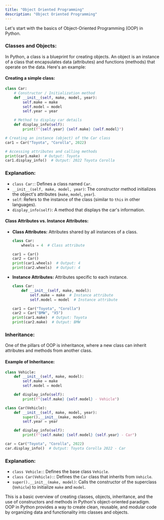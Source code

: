```yaml
---
title: "Object Oriented Programming"
description: "Object Oriented Programming"
---
```


Let's start with the basics of Object-Oriented Programming (OOP) in Python.

### Classes and Objects:

In Python, a class is a blueprint for creating objects. An object is an instance of a class that encapsulates data (attributes) and functions (methods) that operate on the data. Here's an example:

#### Creating a simple class:

```python
class Car:
    # Constructor / Initialization method
    def __init__(self, make, model, year):
        self.make = make
        self.model = model
        self.year = year

    # Method to display car details
    def display_info(self):
        print(f"{self.year} {self.make} {self.model}")

# Creating an instance (object) of the Car class
car1 = Car("Toyota", "Corolla", 2022)

# Accessing attributes and calling methods
print(car1.make)  # Output: Toyota
car1.display_info()  # Output: 2022 Toyota Corolla
```

### Explanation:

- `class Car:`: Defines a class named `Car`.
- `__init__(self, make, model, year)`: The constructor method initializes the object's attributes (`make`, `model`, `year`).
- `self`: Refers to the instance of the class (similar to `this` in other languages).
- `display_info(self)`: A method that displays the car's information.

#### Class Attributes vs. Instance Attributes:

- **Class Attributes:** Attributes shared by all instances of a class.
  
  ```python
  class Car:
      wheels = 4  # Class attribute
  
  car1 = Car()
  car2 = Car()
  print(car1.wheels)  # Output: 4
  print(car2.wheels)  # Output: 4
  ```

- **Instance Attributes:** Attributes specific to each instance.
  
  ```python
  class Car:
      def __init__(self, make, model):
          self.make = make  # Instance attribute
          self.model = model  # Instance attribute
  
  car1 = Car("Toyota", "Corolla")
  car2 = Car("BMW", "X5")
  print(car1.make)  # Output: Toyota
  print(car2.make)  # Output: BMW
  ```

### Inheritance:

One of the pillars of OOP is inheritance, where a new class can inherit attributes and methods from another class. 

#### Example of Inheritance:

```python
class Vehicle:
    def __init__(self, make, model):
        self.make = make
        self.model = model

    def display_info(self):
        print(f"{self.make} {self.model} - Vehicle")

class Car(Vehicle):
    def __init__(self, make, model, year):
        super().__init__(make, model)
        self.year = year

    def display_info(self):
        print(f"{self.make} {self.model} {self.year} - Car")

car = Car("Toyota", "Corolla", 2022)
car.display_info()  # Output: Toyota Corolla 2022 - Car
```

### Explanation:

- `class Vehicle:`: Defines the base class `Vehicle`.
- `class Car(Vehicle):`: Defines the `Car` class that inherits from `Vehicle`.
- `super().__init__(make, model)`: Calls the constructor of the superclass (`Vehicle`) to initialize `make` and `model`.

This is a basic overview of creating classes, objects, inheritance, and the use of constructors and methods in Python's object-oriented paradigm. OOP in Python provides a way to create clean, reusable, and modular code by organizing data and functionality into classes and objects.